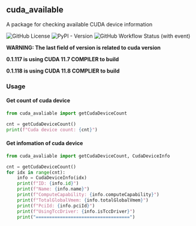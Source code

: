 ## cuda_available

A package for checking available CUDA device information

![GitHub License](https://img.shields.io/github/license/AlexZhu2001/cuda_available)
![PyPI - Version](https://img.shields.io/pypi/v/cuda-available)
![GitHub Workflow Status (with event)](https://img.shields.io/github/actions/workflow/status/alexzhu2001/cuda_available/build.yml)

**WARNING: The last field of version is related to cuda version**

**0.1.117 is using CUDA 11.7 COMPILER to build**

**0.1.118 is using CUDA 11.8 COMPLIER to build**

### Usage
#### Get count of cuda device
```Python
from cuda_avaliable import getCudaDeviceCount

cnt = getCudaDeviceCount()
print(f"Cuda device count: {cnt}")
```

#### Get infomation of cuda device
```Python
from cuda_avaliable import getCudaDeviceCount, CudaDeviceInfo

cnt = getCudaDeviceCount()
for idx in range(cnt):
    info = CudaDeviceInfo(idx)
    print(f"ID: {info.id}")
    print(f"Name: {info.name}")
    print(f"ComputeCapability: {info.computeCapability}")
    print(f"TotalGlobalVmem: {info.totalGlobalVmem}")
    print(f"PciId: {info.pciId}")
    print(f"UsingTccDriver: {info.isTccDriver}")
    print("===================================")
```

